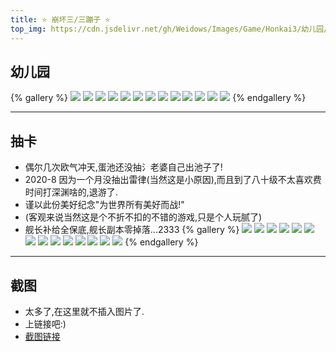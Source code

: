 ```yaml
---
title: ⭐ 崩坏三/三蹦子 ⭐
top_img: https://cdn.jsdelivr.net/gh/Weidows/Images/Game/Honkai3/幼儿园/QQ图片20200601181038.jpeg
---
```


<!--
 * @Author: Weidows
 * @Date: 2020-08-25 19:14:35
 * @LastEditors: Weidows
 * @LastEditTime: 2020-09-26 00:13:52
 * @FilePath: \Weidows\Website\source\tags\gallery\Honkai3.md
-->

## 幼儿园

{% gallery %}
![](https://cdn.jsdelivr.net/gh/Weidows/Images/Game/Honkai3/幼儿园/QQ图片20200601181038.jpeg)
![](https://cdn.jsdelivr.net/gh/Weidows/Images/Game/Honkai3/幼儿园/QQ图片20200601181604.jpeg)
![](https://cdn.jsdelivr.net/gh/Weidows/Images/Game/Honkai3/幼儿园/QQ图片20200601181610.jpeg)
![](https://cdn.jsdelivr.net/gh/Weidows/Images/Game/Honkai3/幼儿园/QQ图片20200601181614.jpeg)
![](https://cdn.jsdelivr.net/gh/Weidows/Images/Game/Honkai3/幼儿园/QQ图片20200601181619.jpeg)
![](https://cdn.jsdelivr.net/gh/Weidows/Images/Game/Honkai3/幼儿园/QQ图片20200601181623.jpeg)
![](https://cdn.jsdelivr.net/gh/Weidows/Images/Game/Honkai3/幼儿园/QQ图片20200601181627.jpeg)
![](https://cdn.jsdelivr.net/gh/Weidows/Images/Game/Honkai3/幼儿园/QQ图片20200601181631.jpeg)
![](https://cdn.jsdelivr.net/gh/Weidows/Images/Game/Honkai3/幼儿园/QQ图片20200601181637.jpeg)
![](https://cdn.jsdelivr.net/gh/Weidows/Images/Game/Honkai3/幼儿园/QQ图片20200601181642.jpeg)
![](https://cdn.jsdelivr.net/gh/Weidows/Images/Game/Honkai3/幼儿园/QQ图片20200601181650.jpeg)
![](https://cdn.jsdelivr.net/gh/Weidows/Images/Game/Honkai3/幼儿园/QQ图片20200601181657.jpeg)
![](https://cdn.jsdelivr.net/gh/Weidows/Images/Game/Honkai3/幼儿园/QQ图片20200601181702.jpeg)
{% endgallery %}

---

## 抽卡

- 偶尔几次欧气冲天,蛋池还没抽氵老婆自己出池子了!
- 2020-8 因为一个月没抽出雷律(当然这是小原因),而且到了八十级不太喜欢费时间打深渊啥的,退游了.
- 谨以此份美好纪念"为世界所有美好而战!"
- (客观来说当然这是个不折不扣的不错的游戏,只是个人玩腻了)
- 舰长补给全保底,舰长副本零掉落...2333
  {% gallery %}
  ![](https://cdn.jsdelivr.net/gh/Weidows/Images/Game/Honkai3/抽卡/Screenshot_20200207-161523.jpeg)
  ![](https://cdn.jsdelivr.net/gh/Weidows/Images/Game/Honkai3/抽卡/Screenshot_20200207-161622.jpeg)
  ![](https://cdn.jsdelivr.net/gh/Weidows/Images/Game/Honkai3/抽卡/Screenshot_20200312_140425_com.tencent.tmgp.bh3.jpeg)
  ![](https://cdn.jsdelivr.net/gh/Weidows/Images/Game/Honkai3/抽卡/Screenshot_20200312_140502_com.tencent.tmgp.bh3.jpeg)
  ![](https://cdn.jsdelivr.net/gh/Weidows/Images/Game/Honkai3/抽卡/Screenshot_20200327_092809_com.tencent.tmgp.bh3.jpeg)
  ![](https://cdn.jsdelivr.net/gh/Weidows/Images/Game/Honkai3/抽卡/Screenshot_20200411_135227_com.tencent.tmgp.bh3.jpeg)
  ![](https://cdn.jsdelivr.net/gh/Weidows/Images/Game/Honkai3/抽卡/Screenshot_20200501_105043_com.tencent.tmgp.bh3.jpeg)
  ![](https://cdn.jsdelivr.net/gh/Weidows/Images/Game/Honkai3/抽卡/Screenshot_20200506_120902_com.tencent.tmgp.bh3.jpeg)
  ![](https://cdn.jsdelivr.net/gh/Weidows/Images/Game/Honkai3/抽卡/Screenshot_20200506_120920_com.tencent.tmgp.bh3.jpeg)
  ![](https://cdn.jsdelivr.net/gh/Weidows/Images/Game/Honkai3/抽卡/Screenshot_20200517_002058_com.tencent.tmgp.bh3.jpeg)
  ![](https://cdn.jsdelivr.net/gh/Weidows/Images/Game/Honkai3/抽卡/Screenshot_20200531_151303_com.tencent.tmgp.bh3.jpeg)
  ![](https://cdn.jsdelivr.net/gh/Weidows/Images/Game/Honkai3/抽卡/Screenshot_20200611_115324_com.tencent.tmgp.bh3.jpeg)
  ![](https://cdn.jsdelivr.net/gh/Weidows/Images/Game/Honkai3/抽卡/Screenshot_20200611_115458_com.tencent.tmgp.bh3.jpeg)
  ![](https://cdn.jsdelivr.net/gh/Weidows/Images/Game/Honkai3/抽卡/Screenshot_20200811_223412_com.tencent.tmgp.bh3.jpeg)
  {% endgallery %}

---

## 截图

- 太多了,在这里就不插入图片了.
- 上链接吧:)
- [截图链接](https://github.com/Weidows/Images/tree/master/Game/Honkai3/截图)

